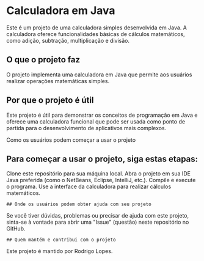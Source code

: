    # Calculadora em Java
   Este é um projeto de uma calculadora simples desenvolvida em Java. A calculadora oferece funcionalidades básicas de
   cálculos matemáticos, como adição, subtração, multiplicação e divisão.

   ## O que o projeto faz
   O projeto implementa uma calculadora em Java que permite aos usuários realizar operações matemáticas simples.

   ## Por que o projeto é útil
   Este projeto é útil para demonstrar os conceitos de programação em Java e oferece uma calculadora funcional que
   pode ser usada como ponto de partida para o desenvolvimento de aplicativos mais complexos.

   Como os usuários podem começar a usar o projeto
   ## Para começar a usar o projeto, siga estas etapas:
   
   Clone este repositório para sua máquina local.
   Abra o projeto em sua IDE Java preferida (como o NetBeans, Eclipse, IntelliJ, etc.).
   Compile e execute o programa.
   Use a interface da calculadora para realizar cálculos matemáticos.
    

    ## Onde os usuários podem obter ajuda com seu projeto
   Se você tiver dúvidas, problemas ou precisar de ajuda com este projeto, sinta-se à vontade para abrir uma
   "Issue" (questão) neste repositório no GitHub.

    ## Quem mantém e contribui com o projeto
   Este projeto é mantido por Rodrigo Lopes.
